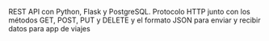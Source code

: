 
REST API con Python, Flask y PostgreSQL. 
Protocolo HTTP junto con los métodos GET, POST, PUT y DELETE y el formato JSON para enviar y recibir datos para app de viajes